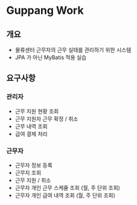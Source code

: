 # Guppang Work

## 개요
- 물류센터 근무자의 근무 실태를 관리하기 위한 시스템
- JPA 가 아닌 MyBatis 적용 실습

## 요구사항
### 관리자
- 근무 지원 현황 조회
- 근무 지원자 근무 확정 / 취소
- 근무 내역 조회
- 급여 결제 처리
### 근무자
- 근무자 정보 등록
- 근무지 조회
- 근무 지원 / 취소
- 근무자 개인 근무 스케쥴 조회 (월, 주 단위 조회)
- 근무자 개인 급여 내역 조회 (월, 주 단위 조회)